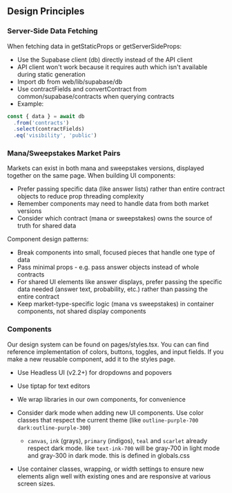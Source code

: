 ## Design Principles

### Server-Side Data Fetching

When fetching data in getStaticProps or getServerSideProps:
- Use the Supabase client (db) directly instead of the API client
- API client won't work because it requires auth which isn't available during static generation
- Import db from web/lib/supabase/db
- Use contractFields and convertContract from common/supabase/contracts when querying contracts
- Example:
```ts
const { data } = await db
  .from('contracts')
  .select(contractFields)
  .eq('visibility', 'public')
```

### Mana/Sweepstakes Market Pairs

Markets can exist in both mana and sweepstakes versions, displayed together on the same page. When building UI components:

- Prefer passing specific data (like answer lists) rather than entire contract objects to reduce prop threading complexity
- Remember components may need to handle data from both market versions
- Consider which contract (mana or sweepstakes) owns the source of truth for shared data

Component design patterns:

- Break components into small, focused pieces that handle one type of data
- Pass minimal props - e.g. pass answer objects instead of whole contracts
- For shared UI elements like answer displays, prefer passing the specific data needed (answer text, probability, etc.) rather than passing the entire contract
- Keep market-type-specific logic (mana vs sweepstakes) in container components, not shared display components

### Components

Our design system can be found on pages/styles.tsx. You can can find reference implementation of colors, buttons, toggles, and input fields. If you make a new reusable component, add it to the styles page.

- Use Headless UI (v2.2+) for dropdowns and popovers
- Use tiptap for text editors
- We wrap libraries in our own components, for convenience

- Consider dark mode when adding new UI components. Use color classes that respect the current theme (like `outline-purple-700 dark:outline-purple-300`)
  - `canvas`, `ink` (grays), `primary` (indigos), `teal` and `scarlet` already respect dark mode. like `text-ink-700` will be gray-700 in light mode and gray-300 in dark mode. this is defined in globals.css
- Use container classes, wrapping, or width settings to ensure new elements align well with existing ones and are responsive at various screen sizes.
